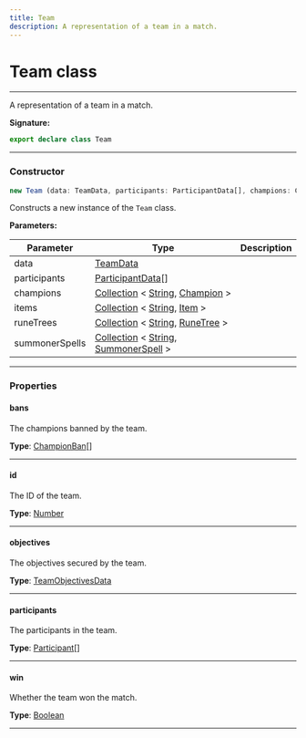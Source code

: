 ```yaml
---
title: Team
description: A representation of a team in a match.
---
```


# Team class

---

A representation of a team in a match.

**Signature:**

```ts
export declare class Team 
```

---

### Constructor

```ts
new Team (data: TeamData, participants: ParticipantData[], champions: Collection<string, Champion>, items: Collection<string, Item>, runeTrees: Collection<string, RuneTree>, summonerSpells: Collection<string, SummonerSpell>)
```

Constructs a new instance of the `Team` class.

**Parameters:**

| Parameter | Type | Description |
| --------- | ---- | ----------- |
| data | [TeamData](/api/interfaces/teamdata) |  |
| participants | [ParticipantData](/api/interfaces/participantdata)[] |  |
| champions | [Collection](https://discord.js.org/#/docs/collection/stable/class/Collection) \< [String](https://developer.mozilla.org/en-US/docs/Web/JavaScript/Reference/Global_Objects/String), [Champion](/api/classes/champion) \> |  |
| items | [Collection](https://discord.js.org/#/docs/collection/stable/class/Collection) \< [String](https://developer.mozilla.org/en-US/docs/Web/JavaScript/Reference/Global_Objects/String), [Item](/api/classes/item) \> |  |
| runeTrees | [Collection](https://discord.js.org/#/docs/collection/stable/class/Collection) \< [String](https://developer.mozilla.org/en-US/docs/Web/JavaScript/Reference/Global_Objects/String), [RuneTree](/api/classes/runetree) \> |  |
| summonerSpells | [Collection](https://discord.js.org/#/docs/collection/stable/class/Collection) \< [String](https://developer.mozilla.org/en-US/docs/Web/JavaScript/Reference/Global_Objects/String), [SummonerSpell](/api/classes/summonerspell) \> |  |
---

### Properties

#### bans

The champions banned by the team.



**Type**: [ChampionBan](/api/interfaces/championban)[]

---

#### id

The ID of the team.



**Type**: [Number](https://developer.mozilla.org/en-US/docs/Web/JavaScript/Reference/Global_Objects/Number)

---

#### objectives

The objectives secured by the team.



**Type**: [TeamObjectivesData](/api/interfaces/teamobjectivesdata)

---

#### participants

The participants in the team.



**Type**: [Participant](/api/classes/participant)[]

---

#### win

Whether the team won the match.



**Type**: [Boolean](https://developer.mozilla.org/en-US/docs/Web/JavaScript/Reference/Global_Objects/Boolean)

---

